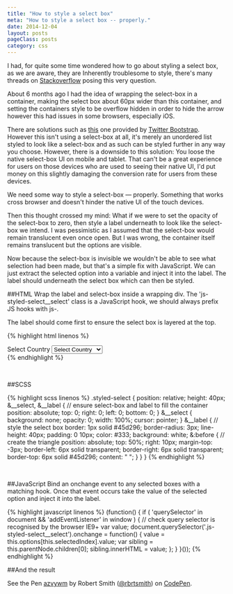 ```yaml
---
title: "How to style a select box"
meta: "How to style a select box -- properly."
date: 2014-12-04
layout: posts
pageClass: posts
category: css
---
```


I had, for quite some time wondered how to go about styling a select box, as we are
aware, they are Inherently troublesome to style, there's many threads on 
[Stackoverflow](http://stackoverflow.com/search?q=style+a+select+box) posing this very
question.

About 6 months ago I had the idea of wrapping the select-box in a container, making the select box
about 60px wider than this container, and setting the containers style to be overflow hidden in 
order to hide the arrow however this had issues in some browsers, especially iOS.

There are solutions such as [this](http://getbootstrap.com/components/#dropdowns) one provided by
[Twitter Bootstrap](http://getbootstrap.com/).  However this isn't using a select-box at all, it's merely
an unordered list styled to look like a select-box and as such can be styled further in any way you choose.
However, there is a downside to this solution: You loose the native select-box UI on mobile and tablet.  That
can't be a great experience for users on those devices who are used to seeing their native UI, I'd put
money on this slightly damaging the conversion rate for users from these devices.

We need some way to style a select-box &mdash; properly.  Something that works cross browser and doesn't hinder
the native UI of the touch devices.

Then this thought crossed my mind: What if we were to set the opacity of the select-box to zero, then
style a label underneath to look like the select-box we intend. I was pessimistic as I assumed that
the select-box would remain translucent even once open.  But I was wrong, the container itself remains
translucent but the options are visible.

Now because the select-box is invisible we wouldn't be able to see what selection had been made,
but that's a simple fix with JavaScript.  We can just extract the selected option into a variable and inject
it into the label.  The label should underneath the select box which can then be styled.


##HTML
Wrap the label and select-box inside a wrapping div.  The 'js-styled-select__select' class is a JavaScript
hook, we should always prefix JS hooks with js-.

The label should come first to ensure the select box is layered at the top.

{% highlight html linenos %}
<div class="styled-select">
  <label class="styled-select__label">
    Select Country
  </label>
  <select class="styled-select__select js-styled-select__select" name="countries" id="countries">
    <option value="" selected disabled>Select Country</option>
    <option value="United Kingdom">United Kingdom</option>
    <option value="Germany">Germany</option>
    <option value="United States">United States</option>
    <option value="France">France</option>
  </select>
</div>
{% endhighlight %}

<p>&nbsp;</p>


##SCSS

{% highlight scss linenos %}
.styled-select {
    position: relative;
    height: 40px;
  &__select,
  &__label {
    // ensure select-box and label to fill the container
    position: absolute;
    top: 0;
    right: 0;
    left: 0;
    bottom: 0;
  }
  &__select {
    background: none;
    opacity: 0;
    width: 100%;
    cursor: pointer;
  }
  &__label {
    // style the select box
    border: 1px solid #45d296;
    border-radius: 3px;
    line-height: 40px;
    padding: 0 10px;
    color: #333;
    background: white;
    &:before {
      // create the triangle
      position: absolute;
      top: 50%;
      right: 10px;
      margin-top: -3px;
      border-left: 6px solid transparent;
      border-right: 6px solid transparent;
      border-top: 6px solid #45d296;
      content: " ";
    }
  }
}
{% endhighlight %}

<p>&nbsp;</p>

##JavaScript
Bind an onchange event to any selected boxes with a matching hook.  Once that
event occurs take the value of the selected option  and inject it into the label.

{% highlight javascript linenos %}
(function() {
  if ( 'querySelector' in document && 'addEventListener' in window ) {
    // check query selector is recognised by the browser IE9+
    var value;
    document.querySelector('.js-styled-select__select').onchange = function() {
    value = this.options[this.selectedIndex].value;
    var sibling = this.parentNode.children[0];
    sibling.innerHTML = value;
    };
  }
}());
{% endhighlight %}

##And the result
<p data-height="268" data-theme-id="0" data-slug-hash="azvywm" data-default-tab="result" data-user="rbrtsmith" class='codepen'>See the Pen <a href='http://codepen.io/rbrtsmith/pen/azvywm/'>azvywm</a> by Robert Smith (<a href='http://codepen.io/rbrtsmith'>@rbrtsmith</a>) on <a href='http://codepen.io'>CodePen</a>.</p>
<script async src="//assets.codepen.io/assets/embed/ei.js"></script>
